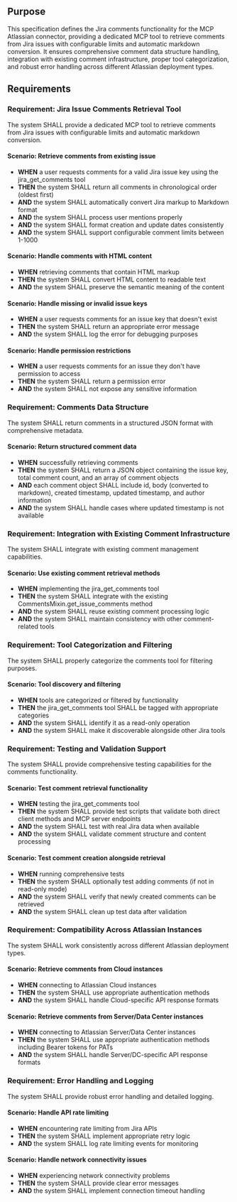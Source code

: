 ## Purpose

This specification defines the Jira comments functionality for the MCP Atlassian connector, providing a dedicated MCP tool to retrieve comments from Jira issues with configurable limits and automatic markdown conversion. It ensures comprehensive comment data structure handling, integration with existing comment infrastructure, proper tool categorization, and robust error handling across different Atlassian deployment types.

## Requirements

### Requirement: Jira Issue Comments Retrieval Tool
The system SHALL provide a dedicated MCP tool to retrieve comments from Jira issues with configurable limits and automatic markdown conversion.

#### Scenario: Retrieve comments from existing issue
- **WHEN** a user requests comments for a valid Jira issue key using the jira_get_comments tool
- **THEN** the system SHALL return all comments in chronological order (oldest first)
- **AND** the system SHALL automatically convert Jira markup to Markdown format
- **AND** the system SHALL process user mentions properly
- **AND** the system SHALL format creation and update dates consistently
- **AND** the system SHALL support configurable comment limits between 1-1000

#### Scenario: Handle comments with HTML content
- **WHEN** retrieving comments that contain HTML markup
- **THEN** the system SHALL convert HTML content to readable text
- **AND** the system SHALL preserve the semantic meaning of the content

#### Scenario: Handle missing or invalid issue keys
- **WHEN** a user requests comments for an issue key that doesn't exist
- **THEN** the system SHALL return an appropriate error message
- **AND** the system SHALL log the error for debugging purposes

#### Scenario: Handle permission restrictions
- **WHEN** a user requests comments for an issue they don't have permission to access
- **THEN** the system SHALL return a permission error
- **AND** the system SHALL not expose any sensitive information

### Requirement: Comments Data Structure
The system SHALL return comments in a structured JSON format with comprehensive metadata.

#### Scenario: Return structured comment data
- **WHEN** successfully retrieving comments
- **THEN** the system SHALL return a JSON object containing the issue key, total comment count, and an array of comment objects
- **AND** each comment object SHALL include id, body (converted to markdown), created timestamp, updated timestamp, and author information
- **AND** the system SHALL handle cases where updated timestamp is not available

### Requirement: Integration with Existing Comment Infrastructure
The system SHALL integrate with existing comment management capabilities.

#### Scenario: Use existing comment retrieval methods
- **WHEN** implementing the jira_get_comments tool
- **THEN** the system SHALL integrate with the existing CommentsMixin.get_issue_comments method
- **AND** the system SHALL reuse existing comment processing logic
- **AND** the system SHALL maintain consistency with other comment-related tools

### Requirement: Tool Categorization and Filtering
The system SHALL properly categorize the comments tool for filtering purposes.

#### Scenario: Tool discovery and filtering
- **WHEN** tools are categorized or filtered by functionality
- **THEN** the jira_get_comments tool SHALL be tagged with appropriate categories
- **AND** the system SHALL identify it as a read-only operation
- **AND** the system SHALL make it discoverable alongside other Jira tools

### Requirement: Testing and Validation Support
The system SHALL provide comprehensive testing capabilities for the comments functionality.

#### Scenario: Test comment retrieval functionality
- **WHEN** testing the jira_get_comments tool
- **THEN** the system SHALL provide test scripts that validate both direct client methods and MCP server endpoints
- **AND** the system SHALL test with real Jira data when available
- **AND** the system SHALL validate comment structure and content processing

#### Scenario: Test comment creation alongside retrieval
- **WHEN** running comprehensive tests
- **THEN** the system SHALL optionally test adding comments (if not in read-only mode)
- **AND** the system SHALL verify that newly created comments can be retrieved
- **AND** the system SHALL clean up test data after validation

### Requirement: Compatibility Across Atlassian Instances
The system SHALL work consistently across different Atlassian deployment types.

#### Scenario: Retrieve comments from Cloud instances
- **WHEN** connecting to Atlassian Cloud instances
- **THEN** the system SHALL use appropriate authentication methods
- **AND** the system SHALL handle Cloud-specific API response formats

#### Scenario: Retrieve comments from Server/Data Center instances
- **WHEN** connecting to Atlassian Server/Data Center instances
- **THEN** the system SHALL use appropriate authentication methods including Bearer tokens for PATs
- **AND** the system SHALL handle Server/DC-specific API response formats

### Requirement: Error Handling and Logging
The system SHALL provide robust error handling and detailed logging.

#### Scenario: Handle API rate limiting
- **WHEN** encountering rate limiting from Jira APIs
- **THEN** the system SHALL implement appropriate retry logic
- **AND** the system SHALL log rate limiting events for monitoring

#### Scenario: Handle network connectivity issues
- **WHEN** experiencing network connectivity problems
- **THEN** the system SHALL provide clear error messages
- **AND** the system SHALL implement connection timeout handling